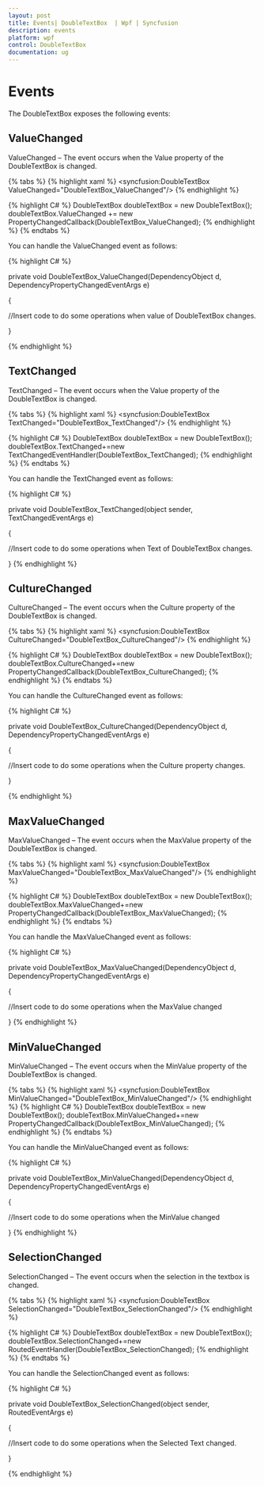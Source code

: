 ```yaml
---
layout: post
title: Events| DoubleTextBox  | Wpf | Syncfusion
description: events
platform: wpf
control: DoubleTextBox 
documentation: ug
---
```


# Events

The DoubleTextBox exposes the following events:

## ValueChanged

ValueChanged – The event occurs when the Value property of the DoubleTextBox is changed.



{% tabs %}
{% highlight xaml %}
 <syncfusion:DoubleTextBox ValueChanged="DoubleTextBox_ValueChanged"/>
 {% endhighlight %} 

{% highlight C# %} 
DoubleTextBox doubleTextBox = new DoubleTextBox();
doubleTextBox.ValueChanged += new PropertyChangedCallback(DoubleTextBox_ValueChanged); 
{% endhighlight %} 
{% endtabs %}


You can handle the ValueChanged event as follows:


{% highlight C# %} 



private void DoubleTextBox_ValueChanged(DependencyObject d, DependencyPropertyChangedEventArgs e)

{

//Insert code to do some operations when value of DoubleTextBox changes.

}

{% endhighlight %}

## TextChanged

TextChanged – The event occurs when the Value property of the DoubleTextBox is changed.



{% tabs %}
{% highlight xaml %} 
<syncfusion:DoubleTextBox TextChanged="DoubleTextBox_TextChanged"/> 
{% endhighlight %} 

{% highlight C# %}
 DoubleTextBox doubleTextBox = new DoubleTextBox();
 doubleTextBox.TextChanged+=new TextChangedEventHandler(DoubleTextBox_TextChanged); 
 {% endhighlight %} 
{% endtabs %}


You can handle the TextChanged event as follows:



{% highlight C# %}



private void DoubleTextBox_TextChanged(object sender, TextChangedEventArgs e)

{

//Insert code to do some operations when Text of DoubleTextBox changes.

}
{% endhighlight %}

## CultureChanged

CultureChanged – The event occurs when the Culture property of the DoubleTextBox is changed.


{% tabs %}
{% highlight xaml %}
 <syncfusion:DoubleTextBox CultureChanged="DoubleTextBox_CultureChanged"/> 
 {% endhighlight %} 

{% highlight C# %} 
DoubleTextBox doubleTextBox = new DoubleTextBox();
doubleTextBox.CultureChanged+=new PropertyChangedCallback(DoubleTextBox_CultureChanged); 
{% endhighlight %} 
{% endtabs %}


You can handle the CultureChanged event as follows:



{% highlight C# %}



private void DoubleTextBox_CultureChanged(DependencyObject d, DependencyPropertyChangedEventArgs e)

{

//Insert code to do some operations when the Culture property changes.

}

{% endhighlight %}

## MaxValueChanged

MaxValueChanged – The event occurs when the MaxValue property of the DoubleTextBox is changed.


{% tabs %}
{% highlight xaml %}
 <syncfusion:DoubleTextBox MaxValueChanged="DoubleTextBox_MaxValueChanged"/>
 {% endhighlight %} 

{% highlight C# %} 
DoubleTextBox doubleTextBox = new DoubleTextBox();
doubleTextBox.MaxValueChanged+=new              
 PropertyChangedCallback(DoubleTextBox_MaxValueChanged); 
 {% endhighlight %} 
{% endtabs %}


You can handle the MaxValueChanged event as follows:



{% highlight C# %}



private void DoubleTextBox_MaxValueChanged(DependencyObject d, DependencyPropertyChangedEventArgs e)

{

//Insert code to do some operations when the MaxValue changed

}
{% endhighlight %}

## MinValueChanged

MinValueChanged – The event occurs when the MinValue property of the DoubleTextBox is changed.



{% tabs %}
{% highlight xaml %} 
<syncfusion:DoubleTextBox MinValueChanged="DoubleTextBox_MinValueChanged"/> 
{% endhighlight %} 
{% highlight C# %} 
DoubleTextBox doubleTextBox = new DoubleTextBox();
doubleTextBox.MinValueChanged+=new              PropertyChangedCallback(DoubleTextBox_MinValueChanged); 
{% endhighlight %} 
{% endtabs %}


You can handle the MinValueChanged event as follows:



{% highlight C# %}

private void DoubleTextBox_MinValueChanged(DependencyObject d, DependencyPropertyChangedEventArgs e)

{

//Insert code to do some operations when the MinValue changed

}
{% endhighlight %}

## SelectionChanged

SelectionChanged – The event occurs when the selection in the textbox is changed.



{% tabs %}
{% highlight xaml %} 
<syncfusion:DoubleTextBox SelectionChanged="DoubleTextBox_SelectionChanged"/> 
{% endhighlight %} 

{% highlight C# %} 
DoubleTextBox doubleTextBox = new DoubleTextBox();
doubleTextBox.SelectionChanged+=new RoutedEventHandler(DoubleTextBox_SelectionChanged); 
{% endhighlight %} 
{% endtabs %}


You can handle the SelectionChanged event as follows:



{% highlight C# %}



private void DoubleTextBox_SelectionChanged(object sender, RoutedEventArgs e)

{

//Insert code to do some operations when the Selected Text changed.

}


{% endhighlight %}
